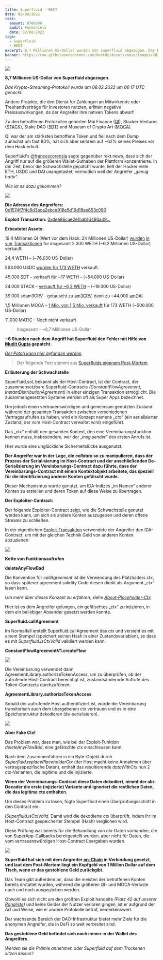 ```yaml
---
title: Superfluid - REKT
date: 02/09/2022
rekt:
  amount: 8700000
  audit: Peckshield
  date: 02/08/2022
tags:
  - Superfluid
  - REKT
excerpt: 8,7 Millionen US-Dollar wurden von Superfluid abgezogen. Das Krypto-Streaming-Protokoll wurde von einem anonymen Angreifer ausgenutzt, wodurch mehrere andere DAOs Kollateralschäden erlitten.
banner: https://raw.githubusercontent.com/RektHQ/Assets/main/images/2022/02/superfluid-header.png
---
```

![](https://raw.githubusercontent.com/RektHQ/Assets/main/images/2022/02/superfluid-header.png)

**8,7 Millionen US-Dollar von Superfluid abgezogen.**

_Das Krypto-Streaming-Protokoll wurde am 08.02.2022 um 06:17 UTC gehackt._

Andere Projekte, die den Dienst für Zahlungen an Mitwirkende oder Treuhandverträge für Investoren nutzten, erlitten negative Preisauswirkungen, da der Angreifer ihre nativen Tokens abwarf.

Zu den betroffenen Protokollen gehörten Mai Finance ([QI](https://www.coingecko.com/en/coins/qi-dao)), Stacker Ventures ([STACK](https://www.coingecko.com/en/coins/stackos)), Stake DAO ([SDT](https://www.coingecko.com/en/coins/stake-dao)) und Museum of Crypto Art ([MOCA](https://www.coingecko.com/en/coins/museum-of-crypto-art)).

QI war der am stärksten betroffene Token und fiel nach dem Dump zunächst um fast 80%, hat sich aber seitdem auf ~62% seines Preises vor dem Hack erholt.

Superfluid's [@francescorenzia](https://twitter.com/francescorenzia) sagte gegenüber rekt.news, dass sich der Angriff nur auf die größeren Wallet-Guthaben der Plattform konzentrierte. In der Zeit, bevor die Schwachstelle gepatcht wurde, ließ der Hacker viele ETH, USDC und DAI unangetastet, vermutlich weil der Angreifer „_genug hatte_“.

_Wie ist es dazu gekommen?_

![](https://raw.githubusercontent.com/RektHQ/Assets/main/images/2021/09/rekt-investigates-linebreak.png)

**Die Adresse des Angreifers:** [0x1574f7f4c9d3aca2ebce918e5d19d18ae853c090](https://polygonscan.com/address/0x1574f7f4c9d3aca2ebce918e5d19d18ae853c090)

**Exploit Transaktion:** [0xdee86cae2e1bab16496a49...](https://polygonscan.com/tx/0xdee86cae2e1bab16496a49b2ec61aae0472a7ccf06f79744d42473e96edd6af6)

**Erbeutetet Assets:**

19.4 Millionen QI (Wert vor dem Hack: 24 Millionen US-Dollar) [wurden](https://polygonscan.com/tx/0xc37151aaefa7e937c97156ca43e3d486299aa89a603d22355592ddd00bfe687a) [in](https://polygonscan.com/tx/0x741908f9707d9dd3a52525380d69f9e74a26d52350308227b84c3ad2db45449f) [vier](https://polygonscan.com/tx/0x026032084b3f7c658b7c3467d8567922e3ad93c755669ab0d92f01f040a18dea) [Transaktionen](https://polygonscan.com/tx/0x8dd5e00a54742f182eee7277a3326efd434f893fd94f5473f9ca1f0fd0358577) für insgesamt 2.300 WETH (~6,2 Millionen US-Dollar) verkauft.

24,4 WETH – (~76.000 US-Dollar)

563.000 USDC [wurden für 173 WETH](https://polygonscan.com/tx/0x9fdbcaefcd2bae1d873720ae8dfb741986818bfc1b5cf8af0a891b99b7bd14b1) verkauft.

45.000 SDT – [verkauft für ~17 WETH](https://polygonscan.com/tx/0xd12c38ce2346bbc29a845dd9099a8d3626ad12e74579be46485e31653a3888bc) – (~54.000 US-Dollar)

24.000 STACK – [verkauft für ~6,2 WETH](https://polygonscan.com/tx/0x32df8bbeba3a8fcdba51c2a7daa316078cd65345a74b765b8fa2ce6787c91f28) – (~19.000 US-Dollar)

39.000 sdam3CRV - getauscht zu [am3CRV](https://polygonscan.com/tx/0x0553be6c6f969c4f91850532f68f4e8bae5824392140edb13c3bfd6f6cb8d35e), dann zu ~44.000 [amDAI](https://polygonscan.com/tx/0x7a9b9ad4634fea8681e34c150ef561bf0ced199a3347888dfc448e4164583f7d)

1,5 Millionen MOCA – [1 Mio. von 1,5 Mio. verkauft](https://polygonscan.com/tx/0x554f5688fb8d31bcd9affc90d16f0326a8d09b0469dbb581580c7187201ef6ba) für 173 WETH (~500.000 US-Dollar)

11.000 MATIC - Noch nicht verkauft

>Insgesamt - ~8,7 Millionen US-Dollar

**~6 Stunden nach dem Angriff hat Superfluid den Fehler mit Hilfe von [Mudit Gupta](https://twitter.com/Mudit__Gupta) gepatcht.**

_[Der Patch kann hier gefunden werden](https://github.com/superfluid-finance/protocol-monorepo/commit/4048fbc66c144e1afd5ae68b21160e1b25d96270)._

>Der folgende Text stammt aus [Superfluids eigenem Post-Mortem](https://medium.com/superfluid-blog/08-02-22-exploit-post-mortem-15ff9c97cdd).

**Erläuterung der Schwachstelle**

Superfluid.sol, bekannt als der Host-Contract, ist der Contract, der zusammensetzbare Superfluid-Contracts _(ConstantFlowAgreement, InstantDistributionAgreement)_ in einer einzigen Transaktion ermöglicht. Die zusammengesetzten Systeme werden oft als Super Apps bezeichnet.

Um jedoch einen vertrauenswürdigen und gemeinsam genutzten Zustand während der gesamten Transaktion zwischen verschiedenen Vertragsaufrufen zu haben, wird ein Konzept namens _„ctx“_ (ein serialisierter Zustand, der vom Host-Contract verwaltet wird) eingeführt.

Das „ctx“ enthält den gesamten Kontext, den eine Vereinbarungsfunktion kennen muss, insbesondere, wer der „_msg.sender_“ des ersten Anrufs ist.

Hier wurde eine unglückliche Sicherheitslücke ausgenutzt.

**Der Angreifer war in der Lage, die _calldata_ so zu manipulieren, dass der Prozess der Serialisierung im Host-Contract und der anschließenden De-Serialisierung im Vereinbarungs-Contract dazu führte, dass der Vereinbarungs-Contract mit einem Kontextobjekt arbeitete, das speziell für die Identifizierung anderer Konten gefälscht wurde.**

Dieser Mechanismus wurde genutzt, um IDA-Indizes „im Namen“ anderer Konten zu erstellen und deren Token auf diese Weise zu übertragen.

**Der Exploiter-Contract:**

Der folgende Exploiter-Contract zeigt, wie die Schwachstelle genutzt werden kann, um sich als andere Konten auszugeben und deren offene Streams zu schließen.

In der eigentlichen [Exploit-Transaktion](https://polygonscan.com/tx/0x396b6ee91216cf6e7c89f0c6044dfc97e84647f5007a658ca899040471ab4d67) verwendete der Angreifer den IDA-Contract, um mit der gleichen Technik Geld von anderen Konten abzuziehen:

![](https://raw.githubusercontent.com/RektHQ/Assets/main/images/2022/02/superfluid-badcall-code.png)

**Kette von Funktionsaufrufen**

**deleteAnyFlowBad**

Die Konvention für _callAgreement_ ist die Verwendung des Platzhalters ctx, so dass späterer agreement solidity Code diesen direkt als Argument „ctx“ lesen kann.

_Um mehr über dieses Konzept zu erfahren, siehe [About-Placeholder-Ctx](https://github.com/superfluid-finance/protocol-monorepo/wiki/About-Placeholder-Ctx)._

Hier ist es dem Angreifer gelungen, ein gefälschtes „ctx“ zu injizieren, in dem ein beliebiger Absender gesetzt werden konnte.

**Superfluid.callAgreement**

Im Normalfall erstellt Superfluid.callAgreement das ctx und versieht es mit einem Stempel (speichert seinen Hash in einer Zustandsvariablen), so dass es mit _Superfluid.isCtxValid_ validiert werden kann.

**ConstantFlowAgreementV1.createFlow**

![](https://raw.githubusercontent.com/RektHQ/Assets/main/images/2022/02/superfluid-createflow-code.png)

Die Vereinbarung verwendet dann AgreementLibrary.authorizeTokenAccess, um zu überprüfen, ob der aufrufende Host-Contract berechtigt ist, zustandsändernde Aufrufe des Token-Contracts durchzuführen.

**AgreementLibrary.authorizeTokenAccess**

Sobald der aufrufende Host authentifiziert ist, würde die Vereinbarung transitorisch auch dem übergebenen ctx vertrauen und es in eine Speicherstruktur dekodieren (de-serialisieren).

![](https://raw.githubusercontent.com/RektHQ/Assets/main/images/2022/02/superfluid-authorize-code.png)

**Aber Fake Ctx!**

Das Problem war, dass man, wie bei der Exploit-Funktion _deleteAnyFlowBad_, eine gefälschte ctx einschleusen kann.

Nach dem Zusammenführen in ein Byte-Objekt durch _Superfluid.replacePlaceholderCtx_ (der Host macht keine Annahmen über vertragsspezifische Daten), enthält das resultierende _dataWithCtx_ nun 2 ctx-Varianten, die legitime und die injizierte.

**Wenn der Vereinbarungs-Contract diese Daten dekodiert, nimmt der abi-Decoder die erste (injizierte) Variante und ignoriert die restlichen Daten, die das legitime ctx enthalten.**

Um dieses Problem zu lösen, fügte Superfluid einen Überprüfungsschritt in den Contract ein:

_ISuperfluid.isCtxValid_. Damit wird die dekodierte ctx überprüft, indem ihr im Host-Contract gespeicherter Stempel (Hash) verglichen wird.

Diese Prüfung war bereits für die Behandlung von ctx-Daten vorhanden, die von SuperApp-Callbacks bereitgestellt wurden, aber nicht für Daten, die vom vertrauenswürdigen Host-Contract übergeben wurden.

![](https://raw.githubusercontent.com/RektHQ/Assets/main/images/2021/03/rekt-linebreak.png) 

**Superfluid hat sich mit dem Angreifer [on-Chain](https://polygonscan.com/tx/0x5f9fd626df2fcfef5899c10cea2ec329e76dc0d4350b4c8cf28ce776785e1952) in Verbindung gesetzt, und laut dem Post-Mortem liegt ein Kopfgeld von 1 Million Dollar auf dem Tisch, wenn er das gestohlene Geld zurückgibt.**

Das Team gibt außerdem an, dass die meisten der betroffenen Konten bereits erstattet wurden, während die größeren QI- und MOCA-Verluste nach und nach ausgeglichen werden.

Obwohl es sich nicht um den größten Exploit handelte _(Platz 42 auf unserer [Rangliste](https://rekt.news/leaderboard/))_ und keine Gelder der Nutzer verloren gingen, ist er aufgrund der Art und Weise, wie er andere Protokolle betraf, bemerkenswert.

Der wachsende Bereich der DAO-Infrastruktur bietet mehr Ziele für die anonymen Angreifer, die in DeFi so weit verbreitet sind.

**Das gestohlene Geld befindet sich noch immer in der Wallet des Angreifers.**

_Werden sie die Prämie annehmen oder Superfluid auf dem Trockenen sitzen lassen?_
